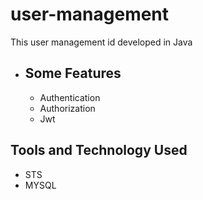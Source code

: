 # user-management
This user management id developed in Java
* Some Features
  -------------
  - Authentication
  - Authorization
  - Jwt
    
Tools and Technology Used
-------------------------
- STS
- MYSQL

